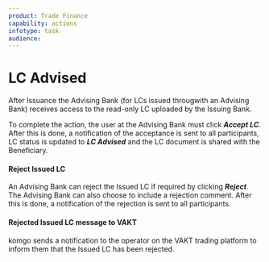 ```yaml
---
product: Trade Finance
capability: actions
infotype: task
audience:
---
```


# LC Advised

After Issuance the Advising Bank \(for LCs issued througwith an Advising Bank\) receives access to the read-only LC uploaded by the Issuing Bank. 

To complete the action, the user at the Advising Bank must click _**Accept LC**_. After this is done, a notification of the acceptance is sent to all participants, LC status is updated to _**LC Advised**_ and the LC document is shared with the Beneficiary.

#### Reject Issued LC

An Advising Bank can reject the Issued LC if required by clicking _**Reject**_. The Advising Bank can also choose to include a rejection comment. After this is done, a notification of the rejection is sent to all participants.

#### Rejected Issued LC message to VAKT

komgo sends a notification to the operator on the VAKT trading platform to inform them that the Issued LC has been rejected.
<!--stackedit_data:
eyJoaXN0b3J5IjpbLTIwMTA4NTA2NjhdfQ==
-->